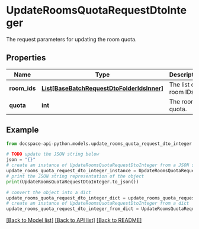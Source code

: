 # UpdateRoomsQuotaRequestDtoInteger
The request parameters for updating the room quota.

## Properties

Name | Type | Description | Notes
------------ | ------------- | ------------- | -------------
**room_ids** | [**List[BaseBatchRequestDtoFolderIdsInner]**](BaseBatchRequestDtoFolderIdsInner.md) | The list of room IDs. | [optional] 
**quota** | **int** | The room quota. | [optional] 

## Example

```python
from docspace-api-python.models.update_rooms_quota_request_dto_integer import UpdateRoomsQuotaRequestDtoInteger

# TODO update the JSON string below
json = "{}"
# create an instance of UpdateRoomsQuotaRequestDtoInteger from a JSON string
update_rooms_quota_request_dto_integer_instance = UpdateRoomsQuotaRequestDtoInteger.from_json(json)
# print the JSON string representation of the object
print(UpdateRoomsQuotaRequestDtoInteger.to_json())

# convert the object into a dict
update_rooms_quota_request_dto_integer_dict = update_rooms_quota_request_dto_integer_instance.to_dict()
# create an instance of UpdateRoomsQuotaRequestDtoInteger from a dict
update_rooms_quota_request_dto_integer_from_dict = UpdateRoomsQuotaRequestDtoInteger.from_dict(update_rooms_quota_request_dto_integer_dict)
```
[[Back to Model list]](../README.md#documentation-for-models) [[Back to API list]](../README.md#documentation-for-api-endpoints) [[Back to README]](../README.md)


